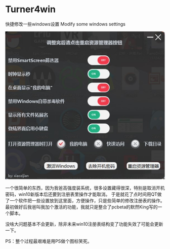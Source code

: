 # Turner4win
快捷修改一些windows设置    Modify some windows settings

![image](https://github.com/GreenGh0st/Turner4win/blob/main/2022-06-04%20023829.jpg)

一个很简单的东西，因为我爸高强度装系统，很多设置藏得很深，特别是取消开机密码，win10新版本后还要到注册表里操作才能取消。
于是就花了点时间用QT做了一个软件把一些设置放到这里面，方便操作，只是些简单的修改注册表的操作。
最初做好后我爸叫我加个激活的功能，我就只是整合了pcbeta的默然King写的一个脚本。

没啥大问题基本不会更新，除非未来win10注册表结构变了功能失效了可能会更新一下。

PS：整个过程最艰难是用PS做个图标笑死。
